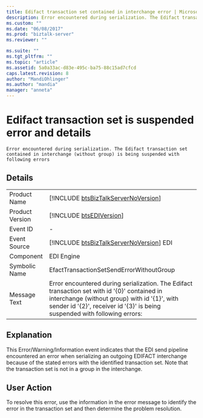 ```yaml
---
title: Edifact transaction set contained in interchange error | Microsoft Docs
description: Error encountered during serialization. The Edifact transaction set contained in interchange (without group) is being suspended with following errors
ms.custom: ""
ms.date: "06/08/2017"
ms.prod: "biztalk-server"
ms.reviewer: ""

ms.suite: ""
ms.tgt_pltfrm: ""
ms.topic: "article"
ms.assetid: 5a0a33ac-d83e-495c-ba75-88c15ad7cfcd
caps.latest.revision: 8
author: "MandiOhlinger"
ms.author: "mandia"
manager: "anneta"
---
```

# Edifact transaction set is suspended error and details

`Error encountered during serialization. The Edifact transaction set contained in interchange (without group) is being suspended with following errors`

## Details  
  
|                 |                                                                                                                                                                                                                              |
|-----------------|------------------------------------------------------------------------------------------------------------------------------------------------------------------------------------------------------------------------------|
|  Product Name   |                                                                     [!INCLUDE [btsBizTalkServerNoVersion](../includes/btsbiztalkservernoversion-md.md)]                                                                      |
| Product Version |                                                                                 [!INCLUDE [btsEDIVersion](../includes/btsediversion-md.md)]                                                                                  |
|    Event ID     |                                                                                                              -                                                                                                               |
|  Event Source   |                                                                   [!INCLUDE [btsBizTalkServerNoVersion](../includes/btsbiztalkservernoversion-md.md)] EDI                                                                    |
|    Component    |                                                                                                          EDI Engine                                                                                                          |
|  Symbolic Name  |                                                                                           EfactTransactionSetSendErrorWithoutGroup                                                                                           |
|  Message Text   | Error encountered during serialization. The Edifact transaction set with id '{0}' contained in interchange (without group)  with id '{1}', with sender id '{2}', receiver id '{3}' is being suspended with following errors: |
  
## Explanation  
 This Error/Warning/Information event indicates that the EDI send pipeline encountered an error when serializing an outgoing EDIFACT interchange because of the stated errors with the identified transaction set. Note that the transaction set is not in a group in the interchange.  
  
## User Action  
 To resolve this error, use the information in the error message to identify the error in the transaction set and then determine the problem resolution.